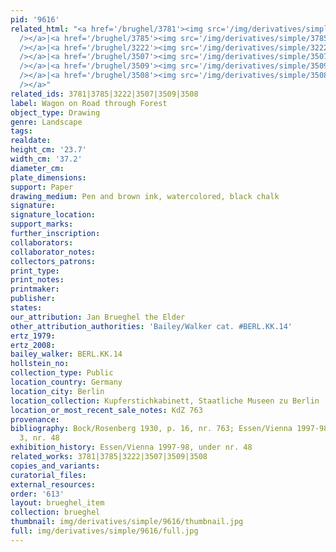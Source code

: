 ```yaml
---
pid: '9616'
related_html: "<a href='/brughel/3781'><img src='/img/derivatives/simple/3781/thumbnail.jpg'
  /></a>|<a href='/brughel/3785'><img src='/img/derivatives/simple/3785/thumbnail.jpg'
  /></a>|<a href='/brughel/3222'><img src='/img/derivatives/simple/3222/thumbnail.jpg'
  /></a>|<a href='/brughel/3507'><img src='/img/derivatives/simple/3507/thumbnail.jpg'
  /></a>|<a href='/brughel/3509'><img src='/img/derivatives/simple/3509/thumbnail.jpg'
  /></a>|<a href='/brughel/3508'><img src='/img/derivatives/simple/3508/thumbnail.jpg'
  /></a>"
related_ids: 3781|3785|3222|3507|3509|3508
label: Wagon on Road through Forest
object_type: Drawing
genre: Landscape
tags: 
realdate: 
height_cm: '23.7'
width_cm: '37.2'
diameter_cm: 
plate_dimensions: 
support: Paper
drawing_medium: Pen and brown ink, watercolored, black chalk
signature: 
signature_location: 
support_marks: 
further_inscription: 
collaborators: 
collaborator_notes: 
collectors_patrons: 
print_type: 
print_notes: 
printmaker: 
publisher: 
states: 
our_attribution: Jan Brueghel the Elder
other_attribution_authorities: 'Bailey/Walker cat. #BERL.KK.14'
ertz_1979: 
ertz_2008: 
bailey_walker: BERL.KK.14
hollstein_no: 
collection_type: Public
location_country: Germany
location_city: Berlin
location_collection: Kupferstichkabinett, Staatliche Museen zu Berlin
location_or_most_recent_sale_notes: KdZ 763
provenance: 
bibliography: Bock/Rosenberg 1930, p. 16, nr. 763; Essen/Vienna 1997-98, p. 194, fig.
  3, nr. 48
exhibition_history: Essen/Vienna 1997-98, under nr. 48
related_works: 3781|3785|3222|3507|3509|3508
copies_and_variants: 
curatorial_files: 
external_resources: 
order: '613'
layout: brueghel_item
collection: brueghel
thumbnail: img/derivatives/simple/9616/thumbnail.jpg
full: img/derivatives/simple/9616/full.jpg
---
```

